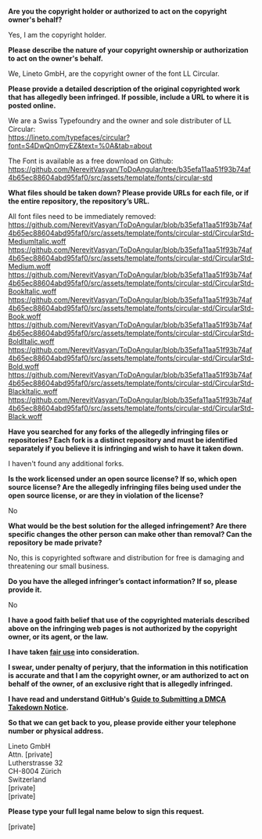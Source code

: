 **Are you the copyright holder or authorized to act on the copyright owner's behalf?**

Yes, I am the copyright holder.

**Please describe the nature of your copyright ownership or authorization to act on the owner's behalf.**

We, Lineto GmbH, are the copyright owner of the font LL Circular.

**Please provide a detailed description of the original copyrighted work that has allegedly been infringed. If possible, include a URL to where it is posted online.**

We are a Swiss Typefoundry and the owner and sole distributer of LL Circular:  
https://lineto.com/typefaces/circular?font=S4DwQnOmyEZ&text=%0A&tab=about

The Font is available as a free download on Github: https://github.com/NerevitVasyan/ToDoAngular/tree/b35efa11aa51f93b74af4b65ec88604abd95faf0/src/assets/template/fonts/circular-std

**What files should be taken down? Please provide URLs for each file, or if the entire repository, the repository’s URL.**

All font files need to be immediately removed:  
https://github.com/NerevitVasyan/ToDoAngular/blob/b35efa11aa51f93b74af4b65ec88604abd95faf0/src/assets/template/fonts/circular-std/CircularStd-MediumItalic.woff  
https://github.com/NerevitVasyan/ToDoAngular/blob/b35efa11aa51f93b74af4b65ec88604abd95faf0/src/assets/template/fonts/circular-std/CircularStd-Medium.woff  
https://github.com/NerevitVasyan/ToDoAngular/blob/b35efa11aa51f93b74af4b65ec88604abd95faf0/src/assets/template/fonts/circular-std/CircularStd-BookItalic.woff  
https://github.com/NerevitVasyan/ToDoAngular/blob/b35efa11aa51f93b74af4b65ec88604abd95faf0/src/assets/template/fonts/circular-std/CircularStd-Book.woff  
https://github.com/NerevitVasyan/ToDoAngular/blob/b35efa11aa51f93b74af4b65ec88604abd95faf0/src/assets/template/fonts/circular-std/CircularStd-BoldItalic.woff  
https://github.com/NerevitVasyan/ToDoAngular/blob/b35efa11aa51f93b74af4b65ec88604abd95faf0/src/assets/template/fonts/circular-std/CircularStd-Bold.woff  
https://github.com/NerevitVasyan/ToDoAngular/blob/b35efa11aa51f93b74af4b65ec88604abd95faf0/src/assets/template/fonts/circular-std/CircularStd-BlackItalic.woff  
https://github.com/NerevitVasyan/ToDoAngular/blob/b35efa11aa51f93b74af4b65ec88604abd95faf0/src/assets/template/fonts/circular-std/CircularStd-Black.woff

**Have you searched for any forks of the allegedly infringing files or repositories? Each fork is a distinct repository and must be identified separately if you believe it is infringing and wish to have it taken down.**

I haven't found any additional forks.

**Is the work licensed under an open source license? If so, which open source license? Are the allegedly infringing files being used under the open source license, or are they in violation of the license?**

No

**What would be the best solution for the alleged infringement? Are there specific changes the other person can make other than removal? Can the repository be made private?**

No, this is copyrighted software and distribution for free is damaging and threatening our small business.

**Do you have the alleged infringer’s contact information? If so, please provide it.**

No

**I have a good faith belief that use of the copyrighted materials described above on the infringing web pages is not authorized by the copyright owner, or its agent, or the law.**

**I have taken <a href="https://www.lumendatabase.org/topics/22">fair use</a> into consideration.**

**I swear, under penalty of perjury, that the information in this notification is accurate and that I am the copyright owner, or am authorized to act on behalf of the owner, of an exclusive right that is allegedly infringed.**

**I have read and understand GitHub's <a href="https://help.github.com/articles/guide-to-submitting-a-dmca-takedown-notice/">Guide to Submitting a DMCA Takedown Notice</a>.**

**So that we can get back to you, please provide either your telephone number or physical address.**

Lineto GmbH  
Attn. [private]  
Lutherstrasse 32  
CH-8004 Zürich  
Switzerland  
[private]  
[private]

**Please type your full legal name below to sign this request.**

[private]
